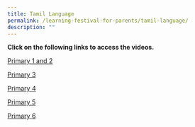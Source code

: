 ```yaml
---
title: Tamil Language
permalink: /learning-festival-for-parents/tamil-language/
description: ""
---
```

<p><strong>Click on the following links to access the videos. </strong></p>
<p><a href="https://youtu.be/WiLhph9-jvg" rel="noopener">Primary 1 and 2</a></p>
<p><a href="https://youtu.be/_sMGFb23mWM" rel="noopener">Primary 3</a></p>
<p><a href="https://youtu.be/dkT_NAsz80A" rel="noopener">Primary 4</a></p>
<p><a href="https://youtu.be/dkT_NAsz80A" rel="noopener">Primary 5</a></p>
<p><a href="https://youtu.be/dkT_NAsz80A" rel="noopener">Primary 6</a></p>